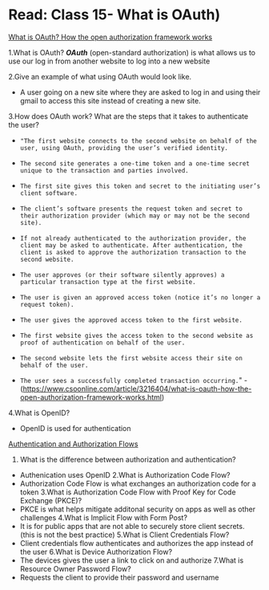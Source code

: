 # Read: Class 15-  What is OAuth)

[What is OAuth? How the open authorization framework works](https://www.csoonline.com/article/3216404/what-is-oauth-how-the-open-authorization-framework-works.html)

1.What is OAuth?
***OAuth*** (open-standard authorization) is what allows us to use our log in from another website to log into a new website

2.Give an example of what using OAuth would look like.

* A user going on a new site where they are asked to log in and using their gmail to access this site instead of creating a new site.

3.How does OAuth work? What are the steps that it takes to authenticate the user?

* `"The first website connects to the second website on behalf of the user, using OAuth, providing the user’s verified identity.`

* `The second site generates a one-time token and a one-time secret unique to the transaction and parties involved.`
* `The first site gives this token and secret to the initiating user’s client software.`
* `The client’s software presents the request token and secret to their authorization provider (which may or may not be the second site).`
* `If not already authenticated to the authorization provider, the client may be asked to authenticate. After authentication, the client is asked to approve the authorization transaction to the second website.`
* `The user approves (or their software silently approves) a particular transaction type at the first website.`
* `The user is given an approved access token (notice it’s no longer a request token).`
* `The user gives the approved access token to the first website.`
* `The first website gives the access token to the second website as proof of authentication on behalf of the user.`
* `The second website lets the first website access their site on behalf of the user.`
* `The user sees a successfully completed transaction occurring.`" - (<https://www.csoonline.com/article/3216404/what-is-oauth-how-the-open-authorization-framework-works.html>)

4.What is OpenID?

* OpenID is used for authentication

[Authentication and Authorization Flows](https://auth0.com/docs/get-started/authentication-and-authorization-flow)
1. What is the difference between authorization and authentication?

* Authenication uses OpenID
2.What is Authorization Code Flow?
* Authorization Code Flow is what exchanges an authorization code for a token
3.What is Authorization Code Flow with Proof Key for Code Exchange (PKCE)?
* PKCE is what helps mitigate additonal security on apps as well as other challenges
4.What is Implicit Flow with Form Post?
* It is for public apps that are not able to securely store client secrets. (this is not the best practice)
5.What is Client Credentials Flow?
* Client credentials flow authenticates and authorizes the app instead of the user
6.What is Device Authorization Flow?
* The devices gives the user a link to click on and authorize
7.What is Resource Owner Password Flow?
* Requests the client to provide their password and username
